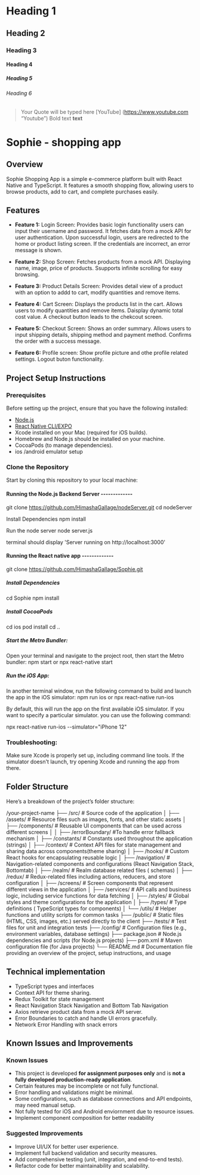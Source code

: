 # Heading 1
## Heading 2
### Heading 3
#### Heading 4
##### Heading 5
###### Heading 6

> Your Quote will be typed here
[YouTube] (https://www.youtube.com “Youtube”)
Bold text  **text**


# Sophie - shopping app

## Overview
Sophie Shopping App is a simple e-commerce platform built with React Native and TypeScript. It features a smooth shopping flow, allowing users to browse products, add to cart, and complete purchases easily.

## Features
- **Feature 1:** 
Login Screen: Provides basic login functionality users can input their username and password. It fetches data from a mock API for user authentication. Upon successful login, users are redirected to the home or product listing screen. If the credentials are incorrect, an error message is shown.

- **Feature 2:** 
Shop Screen: Fetches products from a mock API. Displaying name, image, price of products. Ssupports infinite scrolling for easy browsing.

- **Feature 3:** 
Product Details Screen: Provides detail view of a product with an option to addd to cart, modify quantities and remove items.

- **Feature 4:** 
Cart Screen: Displays the products list in the cart. Allows users to modify quantities and remove items. Daisplay dynamic total cost value. A checkout button leads to the chekcout screen.

- **Feature 5:**
Checkout Screen: Shows an order summary. Allows users to input shipping details, shipping method and payment method. Confirms the order with a success message.

- **Feature 6:**
Profile screen: Show profile picture and othe profile related settings. Logout buton functionality.

## Project Setup Instructions

### Prerequisites
Before setting up the project, ensure that you have the following installed:
- [Node.js](https://nodejs.org/)
- [React Native CLI/EXPO](https://reactnative.dev/)
- Xcode installed on your Mac (required for iOS builds).
- Homebrew and Node.js should be installed on your machine.
- CocoaPods (to manage dependencies).
- ios /android emulator setup

### Clone the Repository
Start by cloning this repository to your local machine:

#### Running the Node.js Backend Server  -------------
git clone https://github.com/HimashaGallage/nodeServer.git
cd nodeServer

Install Dependencies
npm install

Run the node server
node server.js

terminal should display 'Server running on http://localhost:3000'

#### Running the React native app -------------
git clone https://github.com/HimashaGallage/Sophie.git

##### Install Dependencies
cd Sophie
npm install

##### Install CocoaPods
cd ios
pod install
cd ..

##### Start the Metro Bundler: 
Open your terminal and navigate to the project root, then start the Metro bundler:
npm start
or
npx react-native start

##### Run the iOS App: 
In another terminal window, run the following command to build and launch the app in the iOS simulator:
npm run ios
or 
npx react-native run-ios

By default, this will run the app on the first available iOS simulator. If you want to specify a particular simulator. you can use the following command:

npx react-native run-ios --simulator="iPhone 12"


### Troubleshooting:

Make sure Xcode is properly set up, including command line tools.
If the simulator doesn't launch, try opening Xcode and running the app from there.


## Folder Structure
Here’s a breakdown of the project’s folder structure:

/your-project-name
├── /src/                 # Source code of the application
│   ├── /assets/          # Resource files such as images, fonts, and other static assets
│   ├── /components/      # Reusable UI components that can be used across different screens
│   │    ├── /errorBoundary/  #To handle error fallback mechanism
│   ├── /constants/       # Constants used throughout the application (strings)
│   ├── /context/         # Context API files for state management and sharing data across components(theme sharing)
│   ├── /hooks/           # Custom React hooks for encapsulating reusable logic
│   ├── /navigation/      # Navigation-related components and configurations (React Navigation Stack, Bottomtab)
│   ├── /realm/           # Realm database related files ( schemas)
│   ├── /redux/           # Redux-related files including actions, reducers, and store configuration
│   ├── /screens/         # Screen components that represent different views in the application
│   ├── /services/        # API calls and business logic, including service functions for data fetching
│   ├── /styles/          # Global styles and theme configurations for the application
│   ├── /types/           # Type definitions ( TypeScript types for components)
│   └── /utils/           # Helper functions and utility scripts for common tasks
├── /public/              # Static files (HTML, CSS, images, etc.) served directly to the client
├── /tests/               # Test files for unit and integration tests
├── /config/              # Configuration files (e.g., environment variables, database settings)
├── package.json          # Node.js dependencies and scripts (for Node.js projects)
├── pom.xml               # Maven configuration file (for Java projects)
└── README.md             # Documentation file providing an overview of the project, setup instructions, and usage

## Technical implementation
- TypeScript types and interfaces
- Context API for theme sharing.
- Redux Toolkit for state management
- React Navigation Stack Navigation and Bottom Tab Navigation
- Axios retrieve product data from a mock API server.
- Error Boundaries to catch and handle UI errors gracefully.
- Network Error Handling with snack errors

## Known Issues and Improvements

### Known Issues
- This project is developed **for assignment purposes only** and is **not a fully developed production-ready application**.
- Certain features may be incomplete or not fully functional.
- Error handling and validations might be minimal.
- Some configurations, such as database connections and API endpoints, may need manual setup.
- Not fully tested for iOS and Android enviornment due to resource issues.
- Implement component composition for better readability

### Suggested Improvements
- Improve UI/UX for better user experience.
- Implement full backend validation and security measures.
- Add comprehensive testing (unit, integration, and end-to-end tests).
- Refactor code for better maintainability and scalability.
